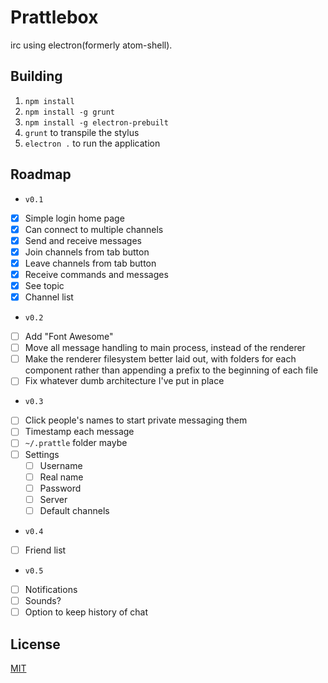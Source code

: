 # Prattlebox
irc using electron(formerly atom-shell).

## Building
1. `npm install`
2. `npm install -g grunt`
3. `npm install -g electron-prebuilt`
4. `grunt` to transpile the stylus
5.  `electron .` to run the application

## Roadmap
 * `v0.1`
  * [x] Simple login home page
  * [x] Can connect to multiple channels
  * [x] Send and receive messages
  * [x] Join channels from tab button
  * [x] Leave channels from tab button
  * [x] Receive commands and messages
  * [x] See topic
  * [x] Channel list

 * `v0.2`
  * [ ] Add "Font Awesome"
  * [ ] Move all message handling to main process, instead of the renderer
  * [ ] Make the renderer filesystem better laid out, with folders for each
  component rather than appending a prefix to the beginning of each file
  * [ ] Fix whatever dumb architecture I've put in place

 * `v0.3`
  * [ ] Click people's names to start private messaging them
  * [ ] Timestamp each message
  * [ ] `~/.prattle` folder maybe
  * [ ] Settings
    * [ ] Username
    * [ ] Real name
    * [ ] Password
    * [ ] Server
    * [ ] Default channels

 * `v0.4`
  * [ ] Friend list

 * `v0.5`
  * [ ] Notifications
  * [ ] Sounds?
  * [ ] Option to keep history of chat

## License
[MIT](http://opensource.org/licenses/MIT)
